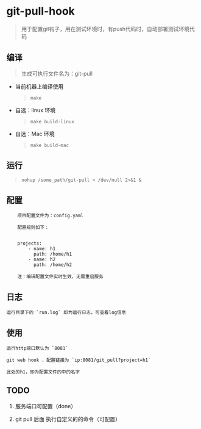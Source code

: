 # git-pull-hook
> 用于配置git钩子，用在测试环境时，有push代码时，自动部署测试环境代码


## 编译
> 生成可执行文件名为：git-pull
- 当前机器上编译使用
    > `make`
- 自选：linux 环境
    > `make build-linux`
- 自选：Mac 环境
    > `make build-mac`

## 运行
> `nohup /some_path/git-pull > /dev/null 2>&1 &`
## 配置
```
    项目配置文件为：config.yaml

    配置规则如下：


    projects:
        - name: h1
          path: /home/h1
        - name: h2
          path: /home/h2

    注：编辑配置文件实时生效，无需重启服务
```
## 日志

    运行目录下的 `run.log` 即为运行日志，可查看log信息


## 使用

    运行http端口默认为 `8081`

    git web hook ，配置链接为 `ip:8081/git_pull?project=h1`

    此处的h1，即为配置文件的中的名字


## TODO

1. 服务端口可配置（done）

2. git pull 后面 执行自定义的的命令（可配置）
